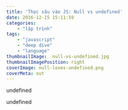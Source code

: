 ```yaml
---
title: 'Thọc sâu vào JS: Null vs undefined'
date: 2016-12-15 15:11:59
categories: 
	- "lập trình"
tags:
	- "javascript"
	- "deep dive"
	- "language"
thumbnailImage:  null-vs-undefined.jpg
thumbnailImagePosition: right
coverImage: null-loves-undefined.png
coverMeta: out
---
```

undefined
<!--more-->
undefined
